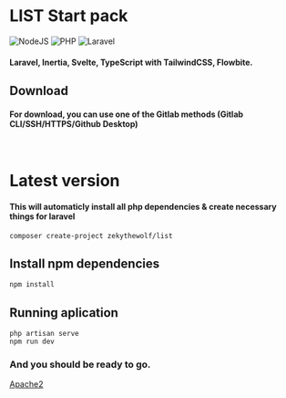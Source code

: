 # LIST Start pack

![NodeJS](https://img.shields.io/badge/NodeJS-18.x-%23fff?style=for-the-badge)
![PHP](https://img.shields.io/badge/PHP-8.2.x-%23fff?style=for-the-badge)
![Laravel](https://img.shields.io/badge/Laravel-10.0-%23fff?style=for-the-badge)

#### Laravel, Inertia, Svelte, TypeScript with TailwindCSS, Flowbite.

## Download
#### For download, you can use one of the Gitlab methods (Gitlab CLI/SSH/HTTPS/Github Desktop)

<br />

# Latest version
#### This will automaticly install all php dependencies & create necessary things for laravel
```
composer create-project zekythewolf/list
```

## Install npm dependencies
```
npm install
```

## Running aplication
```
php artisan serve
npm run dev
```

### And you should be ready to go.

[Apache2](./.docs/apache.md)
